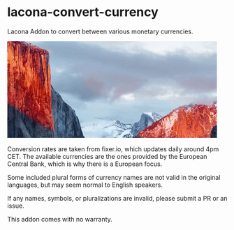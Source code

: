 # lacona-convert-currency

Lacona Addon to convert between various monetary currencies.

![Animation of the Addon in Action](img/graphic.gif)

Conversion rates are taken from fixer.io, which updates daily around 4pm CET. The available currencies are the ones provided by the European Central Bank, which is why there is a European focus.

Some included plural forms of currency names are not valid in the original languages, but may seem normal to English speakers.

If any names, symbols, or pluralizations are invalid, please submit a PR or an issue.

This addon comes with no warranty.
